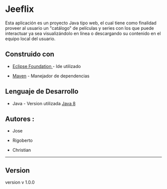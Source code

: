 # Jeeflix

Esta aplicación es un proyecto Java tipo web, el cual tiene 
como finalidad proveer al usuario un "catálogo" de películas y 
series con los que puede interactuar ya sea visualizándolo en línea o descargando su contenido
en el equipo local del usuario.

 
 ## Construido  con
 
* [Eclipse Foundation ](https://www.eclipse.org/ide/) - Ide utilizado 

* [Maven](https://maven.apache.org/) - Manejador de dependencias

 

## Lenguaje de Desarrollo
 
* Java  - Version utilizada [Java 8](https://www.java.com/es/download/)


## Autores :
* Jose 

* Rigoberto 

* Christian 



---


## Version
version v 1.0.0



